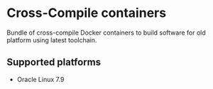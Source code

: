 # Cross-Compile containers

Bundle of cross-compile Docker containers to build software for old platform
using latest toolchain.

## Supported platforms

- Oracle Linux 7.9

